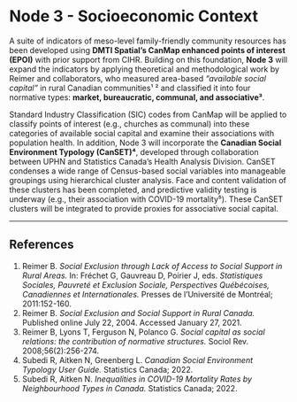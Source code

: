 # Node 3 - Socioeconomic Context

A suite of indicators of meso-level family-friendly community resources has been developed using **DMTI Spatial’s CanMap enhanced points of interest (EPOI)** with prior support from CIHR. Building on this foundation, **Node 3** will expand the indicators by applying theoretical and methodological work by Reimer and collaborators, who measured area-based *“available social capital”* in rural Canadian communities¹ ² and classified it into four normative types: **market, bureaucratic, communal, and associative³**.  

Standard Industry Classification (SIC) codes from CanMap will be applied to classify points of interest (e.g., churches as communal) into these categories of available social capital and examine their associations with population health. In addition, Node 3 will incorporate the **Canadian Social Environment Typology (CanSET)⁴**, developed through collaboration between UPHN and Statistics Canada’s Health Analysis Division. CanSET condenses a wide range of Census-based social variables into manageable groupings using hierarchical cluster analysis. Face and content validation of these clusters has been completed, and predictive validity testing is underway (e.g., their association with COVID-19 mortality⁵). These CanSET clusters will be integrated to provide proxies for associative social capital.  

---

## References

1. Reimer B. *Social Exclusion through Lack of Access to Social Support in Rural Areas.* In: Fréchet G, Gauvreau D, Poirier J, eds. *Statistiques Sociales, Pauvreté et Exclusion Sociale, Perspectives Québécoises, Canadiennes et Internationales.* Presses de l’Université de Montréal; 2011:152-160.  
2. Reimer B. *Social Exclusion and Social Support in Rural Canada.* Published online July 22, 2004. Accessed January 27, 2021.  
3. Reimer B, Lyons T, Ferguson N, Polanco G. *Social capital as social relations: the contribution of normative structures.* Sociol Rev. 2008;56(2):256-274.  
4. Subedi R, Aitken N, Greenberg L. *Canadian Social Environment Typology User Guide.* Statistics Canada; 2022.  
5. Subedi R, Aitken N. *Inequalities in COVID-19 Mortality Rates by Neighbourhood Types in Canada.* Statistics Canada; 2022.  
